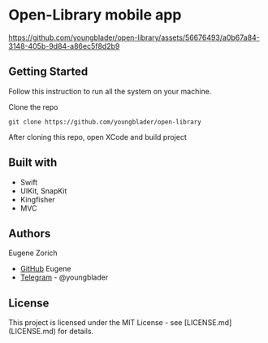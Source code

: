 # Open-Library mobile app


https://github.com/youngblader/open-library/assets/56676493/a0b67a84-3148-405b-9d84-a86ec5f8d2b9


## Getting Started

Follow this instruction to run all the system on your machine.

Clone the repo
```
git clone https://github.com/youngblader/open-library
```

After cloning this repo, open XCode and build project

## Built with
 
* Swift
* UIKit, SnapKit
* Kingfisher
* MVC

## Authors

Eugene Zorich
* [GitHub](https://github.com/youngblader) Eugene
* [Telegram](https://t.me/youngblader) - @youngblader

## License

This project is licensed under the MIT License - see [LICENSE.md] (LICENSE.md) for details.
